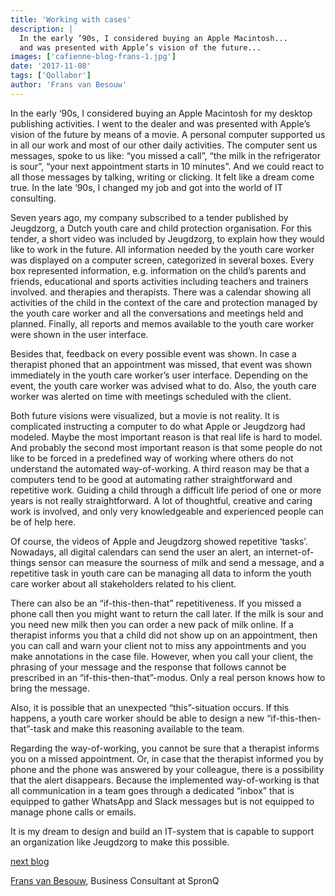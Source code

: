 ```yaml
---
title: 'Working with cases'
description: |
  In the early ‘90s, I considered buying an Apple Macintosh...
  and was presented with Apple’s vision of the future...
images: ['cafienne-blog-frans-1.jpg']
date: '2017-11-08'
tags: ['Qollabor']
author: 'Frans van Besouw'
---
```


In the early ‘90s, I considered buying an Apple Macintosh for my desktop publishing activities. I went to the dealer and was presented with Apple’s vision of the future by means of a movie. A personal computer supported us in all our work and most of our other daily activities. The computer sent us messages, spoke to us like: “you missed a call”, “the milk in the refrigerator is sour”, “your next appointment starts in 10 minutes”. And we could react to all those messages by talking, writing or clicking. It felt like a dream come true. In the late ‘90s, I changed my job and got into the world of IT consulting. 

Seven years ago, my company subscribed to a tender published by Jeugdzorg, a Dutch youth care and child protection organisation. For this tender, a short video was included by Jeugdzorg, to explain how they would like to work in the future. All information needed by the youth care worker was displayed on a computer screen, categorized in several boxes. Every box represented information, e.g. information on the child’s parents and friends, educational and sports activities including teachers and trainers involved. and therapies and therapists. There was a calendar showing all activities of the child in the context of the care and protection managed by the youth care worker and all the conversations and meetings held and planned. Finally, all reports and memos available to the youth care worker were shown in the user interface.

Besides that, feedback on every possible event was shown. In case a therapist phoned that an appointment was missed, that event was shown immediately in the youth care worker’s user interface. Depending on the event, the youth care worker was advised what to do. Also, the youth care worker was alerted on time with meetings scheduled with the client. 

Both future visions were visualized, but a movie is not reality. It is complicated instructing a computer to do what Apple or Jeugdzorg had modeled. Maybe the most important reason is that real life is hard to model. And probably the second most important reason is that some people do not like to be forced in a predefined way of working where others do not understand the automated way-of-working. A third reason may be that a computers tend to be good at automating rather straightforward and repetitive work. Guiding a child through a difficult life period of one or more years is not really straightforward. A lot of thoughtful, creative and caring work is involved, and only very knowledgeable and experienced people can be of help here.

Of course, the videos of Apple and Jeugdzorg showed repetitive ‘tasks’. Nowadays, all digital calendars can send the user an alert, an internet-of-things sensor can measure the sourness of milk and send a message, and a repetitive task in youth care can be managing all data to inform the youth care worker about all stakeholders related to his client.

There can also be an “if-this-then-that” repetitiveness. If you missed a phone call then you might want to return the call later. If the milk is sour and you need new milk then you can order a new pack of milk online. If a therapist informs you that a child did not show up on an appointment, then you can call and warn your client not to miss any appointments and you make annotations in the case file. However, when you call your client, the phrasing of your message and the response that follows cannot be prescribed in an “if-this-then-that”-modus. Only a real person knows how to bring the message.

Also, it is possible that an unexpected “this”-situation occurs. If this happens, a youth care worker should be able to design a new “if-this-then-that”-task and make this reasoning available to the team. 

Regarding the way-of-working, you cannot be sure that a therapist informs you on a missed appointment. Or, in case that the therapist informed you by phone and the phone was answered by your colleague, there is a possibility that the alert disappears. Because the implemented way-of-working is that all communication in a team goes through a dedicated “inbox” that is equipped to gather WhatsApp and Slack messages but is not equipped to manage phone calls or emails.

It is my dream to design and build an IT-system that is capable to support an organization like Jeugdzorg to make this possible.

[next blog](cafienne-blog-frans-2)

[Frans van Besouw](mailto:frans.vanbesouw@spronq.com), Business Consultant at SpronQ
